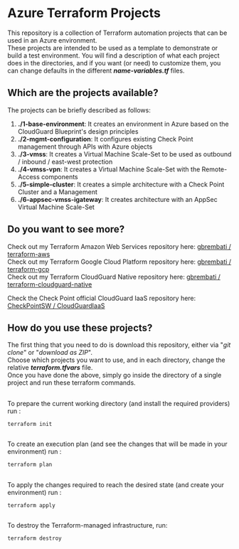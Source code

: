 # Azure Terraform Projects
This repository is a collection of Terraform automation projects that can be used in an Azure environment.    
These projects are intended to be used as a template to demonstrate or build a test environment. You will find a description of what each project does in the directories, and if you want (or need) to customize them, you can change defaults in the different __*name-variables.tf*__ files. 

## Which are the projects available?
The projects can be briefly described as follows:
1. **./1-base-environment**: It creates an environment in Azure based on the CloudGuard Blueprint's design principles
2. **./2-mgmt-configuration**: It configures existing Check Point management through APIs with Azure objects
3. **./3-vmss**: It creates a Virtual Machine Scale-Set to be used as outbound / inbound / east-west protection
4. **./4-vmss-vpn**: It creates a Virtual Machine Scale-Set with the Remote-Access components
5. **./5-simple-cluster**: It creates a simple architecture with a Check Point Cluster and a Management
6. **./6-appsec-vmss-igateway**: It creates architecture with an AppSec Virtual Machine Scale-Set

## Do you want to see more? 
Check out my Terraform Amazon Web Services repository here: [gbrembati / terraform-aws](https://github.com/gbrembati/terraform-aws)   
Check out my Terraform Google Cloud Platform repository here: [gbrembati / terraform-gcp](https://github.com/gbrembati/terraform-gcp)    
Check out my Terraform CloudGuard Native repository here: [gbrembati / terraform-cloudguard-native](https://github.com/gbrembati/terraform-cloudguard-native)   
   
Check the Check Point official CloudGuard IaaS repository here: [CheckPointSW / CloudGuardIaaS](https://github.com/CheckPointSW/CloudGuardIaaS)

## How do you use these projects?
The first thing that you need to do is download this repository, either via "*git clone*" or "*download as ZIP*".  
Choose which projects you want to use, and in each directory, change the relative __*terraform.tfvars*__ file.   
Once you have done the above, simply go inside the directory of a single project and run these terraform commands.

##
To prepare the current working directory (and install the required providers) run :
```hcl
terraform init 
```
##
To create an execution plan (and see the changes that will be made in your environment) run :
```hcl
terraform plan
``` 
##
To apply the changes required to reach the desired state (and create your environment) run :
```hcl
terraform apply
```
## 
To destroy the Terraform-managed infrastructure, run:
```hcl
terraform destroy
```